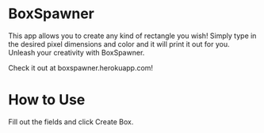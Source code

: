 # BoxSpawner
This app allows you to create any kind of rectangle you wish!
Simply type in the desired pixel dimensions and color and it will print it out for you.
Unleash your creativity with BoxSpawner. 

Check it out at boxspawner.herokuapp.com!

# How to Use
Fill out the fields and click Create Box.
